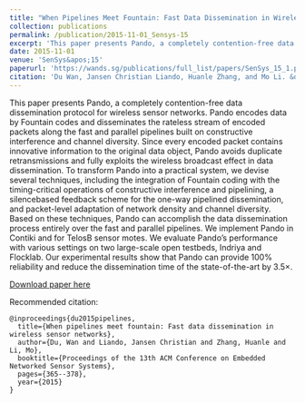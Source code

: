 ```yaml
---
title: "When Pipelines Meet Fountain: Fast Data Dissemination in Wireless Sensor Networks"
collection: publications
permalink: /publication/2015-11-01_Sensys-15
excerpt: 'This paper presents Pando, a completely contention-free data dissemination protocol for wireless sensor networks.'
date: 2015-11-01
venue: 'SenSys&apos;15'
paperurl: 'https://wands.sg/publications/full_list/papers/SenSys_15_1.pdf'
citation: 'Du Wan, Jansen Christian Liando, Huanle Zhang, and Mo Li. &quot;When pipelines meet fountain: Fast data dissemination in wireless sensor networks.&quot; <i>In Proceedings of the 13th ACM Conference on Embedded Networked Sensor Systems</i>, pp. 365-378. 2015.'
---
```


This paper presents Pando, a completely contention-free data dissemination protocol for wireless sensor networks. Pando encodes data by Fountain codes and disseminates the rateless stream of encoded packets along the fast and parallel pipelines built on constructive interference and channel diversity. Since every encoded packet contains innovative information to the original data object, Pando avoids duplicate retransmissions and fully exploits the wireless broadcast effect in data dissemination. To transform Pando into a practical system, we devise several techniques, including the integration of Fountain coding with the timing-critical operations of constructive interference and pipelining, a silencebased feedback scheme for the one-way pipelined dissemination, and packet-level adaptation of network density and channel diversity. Based on these techniques, Pando can accomplish the data dissemination process entirely over the fast and parallel pipelines. We implement Pando in Contiki and for TelosB sensor motes. We evaluate Pando’s performance with various settings on two large-scale open testbeds, Indriya and Flocklab. Our experimental results show that Pando can provide 100% reliability and reduce the dissemination time of the state-of-the-art by 3.5×.

[Download paper here](https://wands.sg/publications/full_list/papers/SenSys_15_1.pdf)

Recommended citation:
```
@inproceedings{du2015pipelines,
  title={When pipelines meet fountain: Fast data dissemination in wireless sensor networks},
  author={Du, Wan and Liando, Jansen Christian and Zhang, Huanle and Li, Mo},
  booktitle={Proceedings of the 13th ACM Conference on Embedded Networked Sensor Systems},
  pages={365--378},
  year={2015}
}
```
